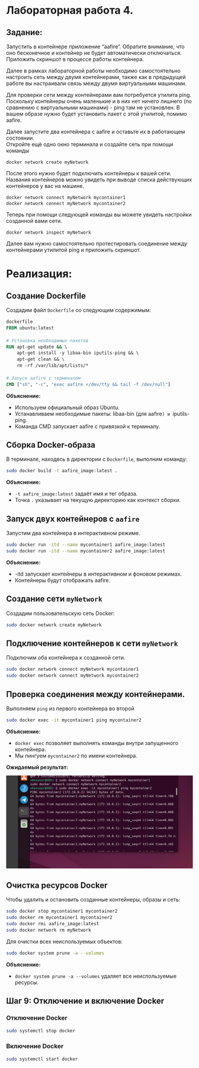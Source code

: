 # Лабораторная работа 4.
## Задание:  
Запустить в контейнере приложение “aafire”. Обратите внимание, что оно бесконечное и контейнер не будет автоматически отключаться.  
Приложить скриншот в процессе работы контейнера.  

Далее в рамках лабораторной работы необходимо самостоятельно настроить сеть между двумя контейнерами, также как в предыдущей работе вы настраивали связь между двумя виртуальными машинами.  

Для проверки сети между контейнерами вам потребуется утилита ping. Поскольку контейнеры очень маленькие и в них нет ничего лишнего (по сравнению с виртуальными машинами) - ping там не установлен. В вашем образе нужно будет установить пакет с этой утилитой, помимо aafire.  

Далее запустите два контейнера с aafire и оставьте их в работающем состоянии.  
Откройте ещё одно окно терминала и создайте сеть при помощи команды 
```
docker network create myNetwork
```
После этого нужно будет подключить контейнеры к вашей сети. Названия контейнеров можно увидеть при выводе списка действующих контейнеров у вас на машине.
```
docker network connect myNetwork mycontainer1
docker network connect myNetwork mycontainer2
```
Теперь при помощи следующей команды вы можете увидеть настройки созданной вами сети.
```
docker network inspect myNetwork
```
Далее вам нужно самостоятельно протестировать соединение между контейнерами утилитой ping и приложить скриншот.

# Реализация:

## Создание Dockerfile

Создадим файл `Dockerfile` со следующим содержимым:

```dockerfile
dockerfile 
FROM ubuntu:latest 
 
# Установка необходимых пакетов 
RUN apt-get update && \ 
    apt-get install -y libaa-bin iputils-ping && \ 
    apt-get clean && \ 
    rm -rf /var/lib/apt/lists/* 
 
# Запуск aafire с терминалом 
CMD ["sh", "-c", "exec aafire </dev/tty && tail -f /dev/null"]
```
**Объяснение:** 
- Используем официальный образ Ubuntu. 
- Устанавливаем необходимые пакеты: libaa-bin (для aafire`) и `iputils-ping. 
- Команда CMD запускает aafire с привязкой к терминалу. 

 
## Сборка Docker-образа

В терминале, находясь в директории с `Dockerfile`, выполним команду:

```bash 
sudo docker build -t aafire_image:latest . 
```

**Объяснение:**

- `-t aafire_image:latest` задаёт имя и тег образа.
- Точка `.` указывает на текущую директорию как контекст сборки.


## Запуск двух контейнеров с `aafire`

Запустим два контейнера в интерактивном режиме.

```bash
sudo docker run -itd --name mycontainer1 aafire_image:latest 
sudo docker run -itd --name mycontainer2 aafire_image:latest 
```

**Объяснение:** 
- -itd запускает контейнеры в интерактивном и фоновом режимах. 
- Контейнеры будут отображать aafire. 


## Создание сети `myNetwork`

Создадим пользовательскую сеть Docker:

```bash
sudo docker network create myNetwork
```


## Подключение контейнеров к сети `myNetwork`

Подключим оба контейнера к созданной сети.

```bash 
sudo docker network connect myNetwork mycontainer1 
sudo docker network connect myNetwork mycontainer2 
```


## Проверка соединения между контейнерами.

Выполняем `ping` из первого контейнера во второй

```bash
sudo docker exec -it mycontainer1 ping mycontainer2 
```

**Объяснение:**

- `docker exec` позволяет выполнять команды внутри запущенного контейнера.
- Мы пингуем `mycontainer2` по имени контейнера.

**Ожидаемый результат:**

![image](https://github.com/befovis/Informatics/blob/main/images/%D0%A1%D0%BD%D0%B8%D0%BC%D0%BE%D0%BA%20%D1%8D%D0%BA%D1%80%D0%B0%D0%BD%D0%B0%202024-12-04%20195914.png)


## Очистка ресурсов Docker

Чтобы удалить и остановить созданные контейнеры, образы и сеть: 

```bash
sudo docker stop mycontainer1 mycontainer2 
sudo docker rm mycontainer1 mycontainer2 
sudo docker rmi aafire_image:latest 
sudo docker network rm myNetwork 
```

Для очистки всех неиспользуемых объектов: 

```bash
sudo docker system prune -a --volumes 
```

**Объяснение:**

- `docker system prune -a --volumes` удаляет все неиспользуемые ресурсы.


## Шаг 9: Отключение и включение Docker

### Отключение Docker

```bash
sudo systemctl stop docker
```

### Включение Docker

```bash
sudo systemctl start docker
```






